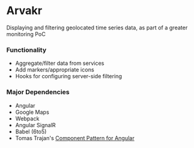 # Arvakr
Displaying and filtering geolocated time series data, as part of a greater monitoring PoC

### Functionality
- Aggregate/filter data from services
- Add markers/appropriate icons
- Hooks for configuring server-side filtering

### Major Dependencies
- Angular
- Google Maps
- Webpack
- Angular SignalR
- Babel (6to5)
- Tomas Trajan's [Component Pattern for Angular](https://github.com/tomastrajan/component-pattern-for-angular-js-1-x)


